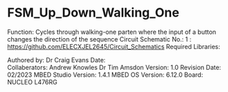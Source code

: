 FSM_Up_Down_Walking_One
=============================

Function:               Cycles through walking-one parten where the input of a button changes the direction of the sequence
Circuit Schematic No.:  1 : https://github.com/ELECXJEL2645/Circuit_Schematics
Required Libraries:     

Authored by:            Dr Craig Evans
Date:                   
Collaberators:          Andrew Knowles
                        Dr Tim Amsdon
Version:                1.0
Revision Date:          02/2023 
MBED Studio Version:    1.4.1
MBED OS Version:        6.12.0
Board:	                NUCLEO L476RG
